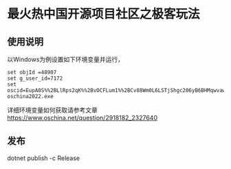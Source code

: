 #  最火热中国开源项目社区之极客玩法

## 使用说明

以Windows为例设置如下环境变量并运行， 


```
set objId =48907
set g_user_id=7172
set  
oscid=EupA0S%%2BLlRps2qK%%2BvOCFLum1%%2BCv88Wm0L6LSTjShgc206yB6BHMqwvaw9Vj6DPdFreTNHljBVX%%2F%%2BbOC5hyTCAo4obVsdTgn91vvWi4sSZRbeTv6pN9afrAUBJScwv9pgQNQLFrKKiy3HyxoeAU9e6NoXVvaWBh95FgxptmOmVZA%%3D
oschina2022.exe
```

详细环境变量如何获取请参考文章 https://www.oschina.net/question/2918182_2327640
 

## 发布


 dotnet publish -c Release


